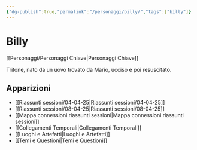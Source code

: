 ```yaml
---
{"dg-publish":true,"permalink":"/personaggi/billy/","tags":["billy"]}
---
```


# Billy

[[Personaggi/Personaggi Chiave\|Personaggi Chiave]]

Tritone, nato da un uovo trovato da Mario, ucciso e poi resuscitato.

## Apparizioni
- [[Riassunti sessioni/04-04-25\|Riassunti sessioni/04-04-25]]
- [[Riassunti sessioni/08-04-25\|Riassunti sessioni/08-04-25]]
- [[Mappa connessioni riassunti sessioni\|Mappa connessioni riassunti sessioni]]
- [[Collegamenti Temporali\|Collegamenti Temporali]]
- [[Luoghi e Artefatti\|Luoghi e Artefatti]]
- [[Temi e Questioni\|Temi e Questioni]]